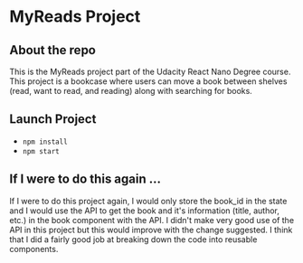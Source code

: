 # MyReads Project

## About the repo
This is the MyReads project part of the Udacity React Nano Degree course. This project is a bookcase where users can move a book between shelves (read, want to read, and reading) along with searching for books.

## Launch Project

* `npm install`
* `npm start`

## If I were to do this again ...
If I were to do this project again, I would only store the book_id in the state and I would use the API to get the book and it's information (title, author, etc.) in the book component with the API. I didn't make very good use of the API in this project but this would improve with the change suggested. I think that I did a fairly good job at breaking down the code into reusable components. 
